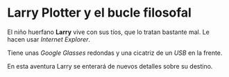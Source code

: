 # Larry Plotter y el bucle filosofal

 

El niño huerfano **Larry** vive con sus tíos, que lo tratan bastante mal. Le hacen usar *Internet Explorer*.

 

Tiene unas *Google Glasses* redondas y una cicatriz de un *USB* en la frente.



En esta aventura Larry se enterará de nuevos detalles sobre su destino.